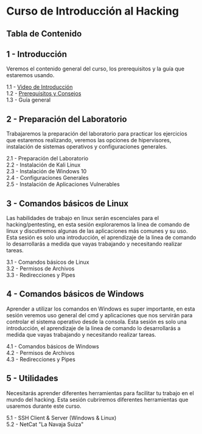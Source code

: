 # Curso de Introducción al Hacking

## Tabla de Contenido

## 1 - Introducción
Veremos el contenido general del curso, los prerequisitos y la guía que estaremos usando.  

  1.1 - [Video de Introducción](https://youtu.be/v8E0_Swe89c)  
  1.2 - [Prerequisitos y Consejos](https://youtu.be/S8wV1I9YGpY)  
  1.3 - Guía general  

## 2 - Preparación del Laboratorio
Trabajaremos la preparación del laboratorio para practicar los ejercicios que estaremos realizando, veremos las opciones de hipervisores, instalación de sistemas operativos y configuraciones generales. 

  2.1 - Preparación del Laboratorio  
  2.2 - Instalación de Kali Linux  
  2.3 - Instalación de Windows 10  
  2.4 - Configuraciones Generales  
  2.5 - Instalación de Aplicaciones Vulnerables  
  
## 3 - Comandos básicos de Linux
Las habilidades de trabajo en linux serán escenciales para el hacking/pentesting, en esta sesión exploraremos la linea de comando de linux y discutiremos algunas de las aplicaciones más comunes y su uso. Esta sesión es solo una introducción, el aprendizaje de la linea de comando lo desarrollarás a medida que vayas trabajando y necesitando realizar tareas.

  3.1 - Comandos básicos de Linux  
  3.2 - Permisos de Archivos  
  3.3 - Redirecciones y Pipes  

## 4 - Comandos básicos de Windows 
Aprender a utilizar los comandos en Windows es super importante, en esta sesión veremos uso general del cmd y aplicaciones que nos servirán para controlar el sistema operativo desde la consola. Esta sesión es solo una introducción, el aprendizaje de la linea de comando lo desarrollarás a medida que vayas trabajando y necesitando realizar tareas.

  4.1 - Comandos básicos de Windows   
  4.2 - Permisos de Archivos  
  4.3 - Redirecciones y Pipes  

## 5 - Utilidades 
Necesitarás aprender diferentes herramientas para facilitar tu trabajo en el mundo del hacking. Esta sesión cubriremos diferentes herramientas que usaremos durante este curso. 

  5.1 - SSH Client & Server (Windows & Linux)  
  5.2 - NetCat "La Navaja Suiza"  
  
